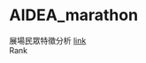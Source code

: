 # AIDEA_marathon
展場民眾特徵分析
<a href='https://aidea-web.tw/topic/3956bf8c-0fba-4fd1-bce7-734fcf0028f7' target='_blank'>link</a><br>
<img href='./rank.png'>Rank</img>